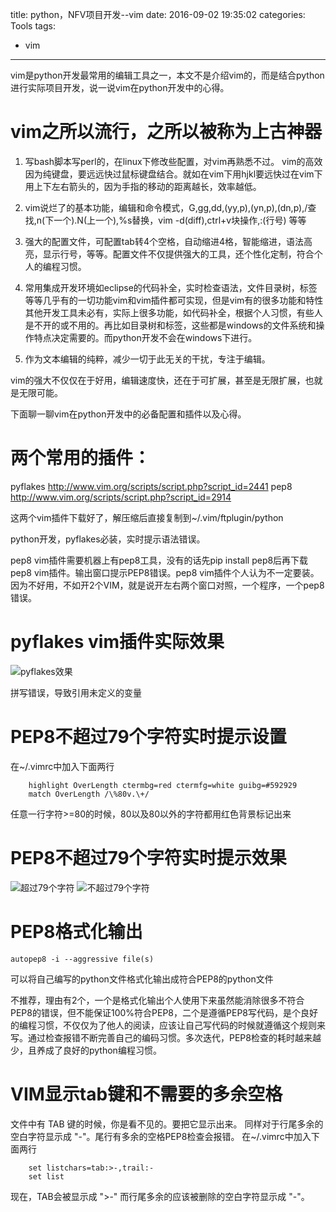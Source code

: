 title: python，NFV项目开发--vim
date: 2016-09-02 19:35:02
categories: Tools
tags:
- vim
---

vim是python开发最常用的编辑工具之一，本文不是介绍vim的，而是结合python进行实际项目开发，说一说vim在python开发中的心得。

# vim之所以流行，之所以被称为上古神器
1) 写bash脚本写perl的，在linux下修改些配置，对vim再熟悉不过。
vim的高效因为纯键盘，要远远快过鼠标键盘结合。就如在vim下用hjkl要远快过在vim下用上下左右箭头的，因为手指的移动的距离越长，效率越低。

2) vim说烂了的基本功能，编辑和命令模式，G,gg,dd,(yy,p),(yn,p),(dn,p),/查找,n(下一个).N(上一个),%s替换，vim -d(diff),ctrl+v块操作,:(行号) 等等

3) 强大的配置文件，可配置tab转4个空格，自动缩进4格，智能缩进，语法高亮，显示行号，等等。配置文件不仅提供强大的工具，还个性化定制，符合个人的编程习惯。

4) 常用集成开发环境如eclipse的代码补全，实时检查语法，文件目录树，标签等等几乎有的一切功能vim和vim插件都可实现，但是vim有的很多功能和特性其他开发工具未必有，实际上很多功能，如代码补全，根据个人习惯，有些人是不开的或不用的。再比如目录树和标签，这些都是windows的文件系统和操作特点决定需要的。而python开发不会在windows下进行。

5) 作为文本编辑的纯粹，减少一切于此无关的干扰，专注于编辑。

vim的强大不仅仅在于好用，编辑速度快，还在于可扩展，甚至是无限扩展，也就是无限可能。

下面聊一聊vim在python开发中的必备配置和插件以及心得。

# 两个常用的插件：
pyflakes http://www.vim.org/scripts/script.php?script_id=2441
pep8 http://www.vim.org/scripts/script.php?script_id=2914

这两个vim插件下载好了，解压缩后直接复制到~/.vim/ftplugin/python

python开发，pyflakes必装，实时提示语法错误。

pep8 vim插件需要机器上有pep8工具，没有的话先pip install pep8后再下载pep8 vim插件。输出窗口提示PEP8错误。pep8 vim插件个人认为不一定要装。因为不好用，不如开2个VIM，就是说开左右两个窗口对照，一个程序，一个pep8错误。


# pyflakes vim插件实际效果
![pyflakes效果](/images/vim_python/vim_python_error.png)

拼写错误，导致引用未定义的变量


# PEP8不超过79个字符实时提示设置
在~/.vimrc中加入下面两行
```
    highlight OverLength ctermbg=red ctermfg=white guibg=#592929
    match OverLength /\%80v.\+/
```
任意一行字符>=80的时候，80以及80以外的字符都用红色背景标记出来


# PEP8不超过79个字符实时提示效果
![超过79个字符](/images/vim_python/vim_more_79.png)
![不超过79个字符](/images/vim_python/vim_less_80.png)


# PEP8格式化输出
    autopep8 -i --aggressive file(s)
可以将自己编写的python文件格式化输出成符合PEP8的python文件

不推荐，理由有2个，一个是格式化输出个人使用下来虽然能消除很多不符合PEP8的错误，但不能保证100%符合PEP8，二个是遵循PEP8写代码，是个良好的编程习惯，不仅仅为了他人的阅读，应该让自己写代码的时候就遵循这个规则来写。通过检查报错不断完善自己的编码习惯。多次迭代，PEP8检查的耗时越来越少，且养成了良好的python编程习惯。


# VIM显示tab键和不需要的多余空格

文件中有 TAB 键的时候，你是看不见的。要把它显示出来。
同样对于行尾多余的空白字符显示成 "-"。尾行有多余的空格PEP8检查会报错。
在~/.vimrc中加入下面两行
```
    set listchars=tab:>-,trail:-
    set list
```
现在，TAB会被显示成 ">-" 而行尾多余的应该被删除的空白字符显示成 "-"。
